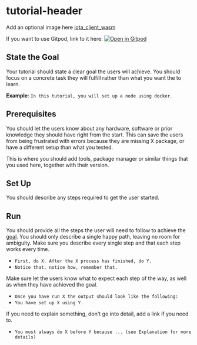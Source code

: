 # tutorial-header

Add an optional image here
[iota_client_wasm](/img/iota_client.png "Click to see the full-size image.")

If you want to use Gitpod, link to it here:
[![Open in Gitpod](https://gitpod.io/button/open-in-gitpod.svg)](https://gitpod.io/#https://github.com/<your-project-url>)

## State the Goal

Your tutorial should state a clear goal the users will achieve. You should focus on a concrete task they will fulfill
rather than what you want the to learn.

**Example**: `In this tutorial, you will set up a node using docker`.

## Prerequisites

You should let the users know about any hardware, software or prior knowledge they should have right from the start.
This can save the users from being frustrated with errors because they are missing X package, or have a different setup
than what you tested.

This is where you should add tools, package manager or similar things that you used here, together with their version.

## Set Up

You should describe any steps required to get the user started.

## Run

You should provide all the steps the user will need to follow to achieve the [goal](#state-the-goal). You should only
describe a single happy path, leaving no room for ambiguity. Make sure you describe every single step and that each
step works every time.

* `First, do X. After the X process has finished, do Y.`
* `Notice that, notice how, remember that.`

Make sure let the users know what to expect each step of the way, as well as when they have achieved the goal.

* `Once you have run X the output should look like the following:`
* `You have set up X using Y.`

If you need to explain something, don't go into detail, add a link if you need to.

* `You must always do X before Y because ... (see Explanation for more details)`
